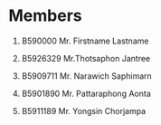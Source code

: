 Members
=======

  1. B590000 Mr. Firstname Lastname

  2. B5926329 Mr.Thotsaphon Jantree

  3. B5909711 Mr. Narawich Saphimarn
  4. B5901890 Mr. Pattaraphong Aonta
  6. B5911189 Mr. Yongsin Chorjampa

